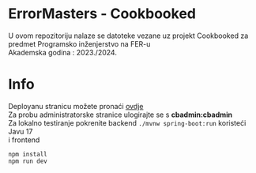 # ErrorMasters - Cookbooked
U ovom repozitoriju nalaze se datoteke vezane uz projekt Cookbooked za predmet Programsko inženjerstvo na FER-u  
Akademska godina : 2023./2024.

# Info

Deployanu stranicu možete pronaći [ovdje](http://164.92.186.175/)  
Za probu administratorske stranice ulogirajte se s **cbadmin:cbadmin**  
Za lokalno testiranje pokrenite backend `./mvnw spring-boot:run` koristeći Javu 17  
i frontend
```
npm install
npm run dev
```
